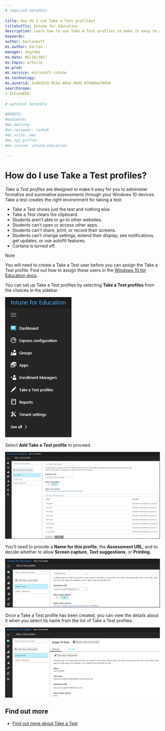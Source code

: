 ```yaml
---
# required metadata

title: How do I use Take a Test profiles?
titleSuffix: Intune for Education
description: Learn how to use Take A Test profiles to make it easy to administer and capture student test results.
keywords:
author: barlanmsft
ms.author: barlan
manager: angrobe
ms.date: 05/10/2017
ms.topic: article
ms.prod:
ms.service: microsoft-intune
ms.technology:
ms.assetid: 3ad65b15-015a-402e-9dd5-0748dee79459
searchScope:
- IntuneEDU

# optional metadata

#ROBOTS:
#audience:
#ms.devlang:
#ms.reviewer: rashok
#ms.suite: ems
#ms.tgt_pltfrm:
#ms.custom: intune-education

---
```


# How do I use Take a Test profiles?

_Take a Test profiles_ are designed to make it easy for you to administer formative and summative assessments through your Windows 10 devices. Take a test creates the right environment for taking a test:

- Take a Test shows just the test and nothing else.
- Take a Test clears the clipboard.
- Students aren’t able to go to other websites.
- Students can’t open or access other apps.
- Students can't share, print, or record their screens.
- Students can’t change settings, extend their display, see notifications, get updates, or use autofill features.
- Cortana is turned off.

> [!NOTE]
> You will need to create a Take a Test user before you can assign the Take a Test profile. Find out how to assign these users in the [Windows 10 for Education docs](https://technet.microsoft.com/edu/windows/take-a-test-multiple-pcs).

You can set up Take a Test profiles by selecting **Take a Test profiles** from the choices in the sidebar.

  ![List of options in the sidebar](./media/dashboard-002-left-sidebar-list.png)

Select **Add Take a Test profile** to proceed.

  ![Select Add a Take A Test profile button in the left hand side](./media/takeatest-001-new-profile.png)

You'll need to provide a **Name for this profile**, the **Assessment URL**, and to decide whether to allow **Screen capture**, **Text suggestions**, or **Printing**.

  ![Take a test profile window](./media/takeatest-002-new-profile-edit-window.png)

Once a Take a Test profile has been created, you can view the details about it when you select its name from the list of Take a Test profiles.

  ![Take a test profile info window after creation](./media/takeatest-003-profile-details.png)

## Find out more

- [Find out more about Take a Test](https://technet.microsoft.com/edu/windows/take-tests-in-windows-10)
